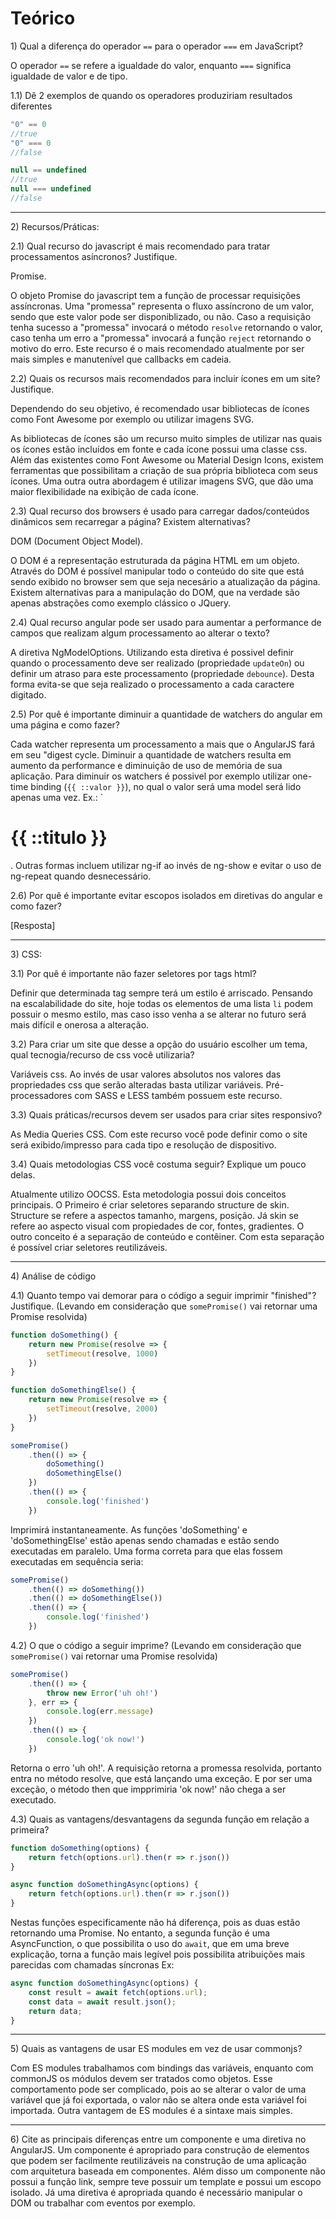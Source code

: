 # Teórico

1\) Qual a diferença do operador `==` para o operador `===` em JavaScript?

O operador `==` se refere a igualdade do valor, enquanto `===` significa igualdade de valor e de tipo.

1.1) Dê 2 exemplos de quando os operadores produziriam resultados diferentes

```js
"0" == 0
//true
"0" === 0
//false

null == undefined
//true
null === undefined
//false


```

---

2\) Recursos/Práticas:

2.1) Qual recurso do javascript é mais recomendado para tratar processamentos asíncronos? Justifique.

Promise.

O objeto Promise do javascript tem a função de processar requisições assíncronas. Uma "promessa" representa o fluxo assíncrono de um valor, sendo que este valor pode ser disponiblizado, ou não.
Caso a requisição tenha sucesso a "promessa" invocará o método `resolve` retornando o valor, caso tenha um erro a "promessa" invocará a função `reject` retornando o motivo do erro.
Este recurso é o mais recomendado atualmente por ser mais simples e manutenível que callbacks em cadeia.

2.2) Quais os recursos mais recomendados para incluir ícones em um site? Justifique.

Dependendo do seu objetivo, é recomendado usar bibliotecas de ícones como Font Awesome por exemplo ou utilizar imagens SVG.

As bibliotecas de ícones são um recurso muito simples de utilizar nas quais os ícones estão incluídos em fonte e cada ícone possui uma classe css.
Além das existentes como Font Awesome ou Material Design Icons, existem ferramentas que possibilitam a criação de sua própria biblioteca com seus ícones.
Uma outra outra abordagem é utilizar imagens SVG, que dão uma maior flexibilidade na exibição de cada ícone.


2.3) Qual recurso dos browsers é usado para carregar dados/conteúdos dinâmicos sem recarregar a página? Existem alternativas?

DOM (Document Object Model).

O DOM é a representação estruturada da página HTML em um objeto. Através do DOM é possível manipular todo o conteúdo do site que está sendo exibido no browser sem que seja necesário a atualização da página.
Existem alternativas para a manipulação do DOM, que na verdade são apenas abstrações como exemplo clássico o JQuery.


2.4) Qual recurso angular pode ser usado para aumentar a performance de campos que realizam algum processamento ao alterar o texto?

A diretiva NgModelOptions. Utilizando esta diretiva é possivel definir quando o processamento deve ser realizado (propriedade `updateOn`) ou definir um atraso para este processamento (propriedade `debounce`).
Desta forma evita-se que seja realizado o processamento a cada caractere digitado.

2.5) Por quê é importante diminuir a quantidade de watchers do angular em uma página e como fazer?

Cada watcher representa um processamento a mais que o AngularJS fará em seu "digest cycle. Diminuir a quantidade de watchers resulta em aumento da performance e diminuição de uso de memória de sua aplicação.
Para diminuir os watchers é possivel por exemplo utilizar one-time binding (`{{ ::valor }}`), no qual o valor será uma model será lido apenas uma vez. Ex.: `<h1>{{ ::titulo }}</h1>.
Outras formas incluem utilizar ng-if ao invés de ng-show e evitar o uso de ng-repeat quando desnecessário.

2.6) Por quê é importante evitar escopos isolados em diretivas do angular e como fazer?

[Resposta]

---

3\) CSS:

3.1) Por quê é importante não fazer seletores por tags html?

Definir que determinada tag sempre terá um estilo é arriscado.
Pensando na escalabilidade do site, hoje todas os elementos de uma lista `li` podem possuir o mesmo estilo, mas caso isso venha a se alterar no futuro será mais difícil e onerosa a alteração.

3.2) Para criar um site que desse a opção do usuário escolher um tema, qual tecnogia/recurso de css você utilizaria?

Variáveis css. Ao invés de usar valores absolutos nos valores das propriedades css que serão alteradas basta utilizar variáveis. Pré-processadores com SASS e LESS também possuem este recurso.

3.3) Quais práticas/recursos devem ser usados para criar sites responsivo?

As Media Queries CSS. Com este recurso você pode definir como o site será exibido/impresso para cada tipo e resolução de dispositivo.

3.4) Quais metodologias CSS você costuma seguir? Explique um pouco delas.

Atualmente utilizo OOCSS. Esta metodologia possui dois conceitos principais. O Primeiro é criar seletores separando structure de skin.
Structure se refere a aspectos tamanho, margens, posição. Já skin se refere ao aspecto visual com propiedades de cor, fontes, gradientes.
O outro conceito é a separação de conteúdo e contêiner. Com esta separação é possível criar seletores reutilizáveis.

---

4\) Análise de código

4.1) Quanto tempo vai demorar para o código a seguir imprimir "finished"? Justifique. (Levando em consideração que `somePromise()` vai retornar uma Promise resolvida)
```js
function doSomething() {
    return new Promise(resolve => {
        setTimeout(resolve, 1000)
    })
}

function doSomethingElse() {
    return new Promise(resolve => {
        setTimeout(resolve, 2000)
    })
}

somePromise()
    .then(() => {
        doSomething()
        doSomethingElse()
    })
    .then(() => {
        console.log('finished')
    })

```

Imprimirá instantaneamente.
As funções 'doSomething' e 'doSomethingElse' estão apenas sendo chamadas e estão sendo executadas em paralelo.
Uma forma correta para que elas fossem executadas em sequência seria:
```js
somePromise()
    .then(() => doSomething())
    .then(() => doSomethingElse())
    .then(() => {
        console.log('finished')
    })

```

4.2) O que o código a seguir imprime? (Levando em consideração que `somePromise()` vai retornar uma Promise resolvida)
```js
somePromise()
    .then(() => {
        throw new Error('uh oh!')
    }, err => {
        console.log(err.message)
    })
    .then(() => {
        console.log('ok now!')
    })
```

Retorna o erro 'uh oh!'.
A requisição retorna a promessa resolvida, portanto entra no método resolve, que está lançando uma exceção. E por ser uma exceção, o método then que impprimiria 'ok now!' não chega a ser executado.

4.3\) Quais as vantagens/desvantagens da segunda função em relação a primeira?
```js
function doSomething(options) {
    return fetch(options.url).then(r => r.json())
}

async function doSomethingAsync(options) {
    return fetch(options.url).then(r => r.json())
}
```

Nestas funções especificamente não há diferença, pois as duas estão retornando uma Promise. No entanto, a segunda função é uma AsyncFunction, o que possibilita o uso do
`await`, que em uma breve explicação, torna a função mais legível pois possibilita atribuições mais parecidas com chamadas síncronas Ex:

```js
async function doSomethingAsync(options) {
    const result = await fetch(options.url);
    const data = await result.json();
    return data;
}
```

---

5\) Quais as vantagens de usar ES modules em vez de usar commonjs?

Com ES modules trabalhamos com bindings das variáveis, enquanto com commonJS os módulos devem ser tratados como objetos.
Esse comportamento pode ser complicado, pois ao se alterar o valor de uma variável que já foi exportada, o valor não se altera onde esta variável foi importada.
Outra vantagem de ES modules é a sintaxe mais simples.

---

6\) Cite as principais diferenças entre um componente e uma diretiva no AngularJS.
Um componente é apropriado para construção de elementos que podem ser facilmente reutilizáveis na construção de uma aplicação com arquitetura baseada em componentes.
Além disso um componente não possui a função link, sempre teve possuir um template e possui um escopo isolado.
Já uma diretiva é apropriada quando é necessário manipular o DOM ou trabalhar com eventos por exemplo.